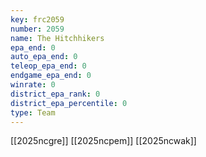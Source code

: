 ```yaml
---
key: frc2059
number: 2059
name: The Hitchhikers
epa_end: 0
auto_epa_end: 0
teleop_epa_end: 0
endgame_epa_end: 0
winrate: 0
district_epa_rank: 0
district_epa_percentile: 0
type: Team
---
```

[[2025ncgre]]
[[2025ncpem]]
[[2025ncwak]]
